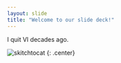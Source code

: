 ```yaml
---
layout: slide
title: "Welcome to our slide deck!"
---
```


I quit VI decades ago.

![skitchtocat](https://octodex.github.com/images/skitchtocat.png)
{: .center}
